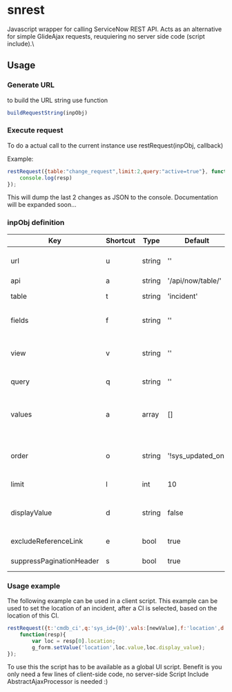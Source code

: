 # snrest
Javascript wrapper for calling ServiceNow REST API.
Acts as an alternative for simple GlideAjax requests, reuquiering no server side code (script include).\\

## Usage
### Generate URL
to build the URL string use function 
```javascript
buildRequestString(inpObj)
```

### Execute request
To do a actual call to the current instance use restRequest(inpObj, callback)

Example:
```javascript
restRequest({table:"change_request",limit:2,query:"active=true"}, function(resp){ 
    console.log(resp)
});
```
This will dump the last 2 changes as JSON to the console.
Documentation will be expanded soon...

### inpObj definition
| Key  		  |Shortcut | Type   |Default              | Description                                                   |
|-----------|---------| ------ |---------------------|---------------------------------------------------------------|
| url  		  |u        | string | ''                  | Instance base url default empty when used in current instance |
| api  		  |a        | string | '/api/now/table/'   | Base url default empty                                        |
| table  		|t        | string | 'incident'          | Table or DB view to perform the operation on                  |
| fields    |f        | string | ''                  | A comma-separated list of fields to return in the response (all when empty)|
| view      |v        | string | ''                    | Render the response according to the specified UI view (overridden by fields)|
| query  		|q        | string | ''                  | An encoded query string used to filter the results            |
| values    |a        | array  | []                  | Values to replace in query ex: ['yes','maybe'] will replace<br />  answer={0}^answer={1} to answer=yes^answer=maybe|
| order  		|o        | string | '!sys_updated_on'   | Comma separated list of fields to order results by, to order descendant, preceed the field with a ! sign.|
| limit     |l        | int    | 10                  | The maximum number of results returned per page               |
| displayValue|d      | string | false               | Return the display value (true), actual value (false), or both (all) for reference fields|                 
| excludeReferenceLink|e| bool | true                | true to exclude Table API links for reference fields          |
| suppressPaginationHeader|s| bool | true            | true to supress pagination header          |


### Usage example
The following example can be used in a client script. 
This example can be used to set the location of an incident, after a CI is selected, based on the location of this CI.

```javascript
restRequest({t:'cmdb_ci',q:'sys_id={0}',vals:[newValue],f:'location',d:'all'},
	function(resp){
		var loc = resp[0].location;
		g_form.setValue('location',loc.value,loc.display_value);
});
```

To use this the script has to be available as a global UI script.
Benefit is you only need a few lines of client-side code, no server-side Script Include AbstractAjaxProcessor is needed :)






